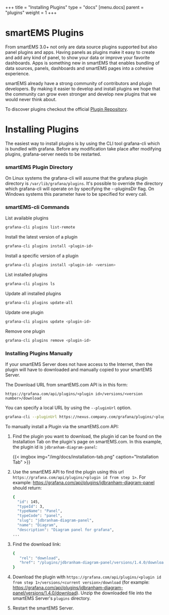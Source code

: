 +++
title = "Installing Plugins"
type = "docs"
[menu.docs]
parent = "plugins"
weight = 1
+++

# smartEMS Plugins

From smartEMS 3.0+ not only are data source plugins supported but also panel plugins and apps.
Having panels as plugins make it easy to create and add any kind of panel, to show your data
or improve your favorite dashboards. Apps is something new in smartEMS that enables
bundling of data sources, panels, dashboards and smartEMS pages into a cohesive experience.

smartEMS already have a strong community of contributors and plugin developers.
By making it easier to develop and install plugins we hope that the community
can grow even stronger and develop new plugins that we would never think about.

To discover plugins checkout the official [Plugin Repository](https://grafana.com/plugins).

# Installing Plugins

The easiest way to install plugins is by using the CLI tool grafana-cli which is bundled with grafana. Before any modification take place after modifying plugins, grafana-server needs to be restarted.

### smartEMS Plugin Directory

On Linux systems the grafana-cli will assume that the grafana plugin directory is `/var/lib/grafana/plugins`. It's possible to override the directory which grafana-cli will operate on by specifying the --pluginsDir flag. On Windows systems this parameter have to be specified for every call.

### smartEMS-cli Commands

List available plugins
```bash
grafana-cli plugins list-remote
```

Install the latest version of a plugin
```bash
grafana-cli plugins install <plugin-id>
```

Install a specific version of a plugin
```bash
grafana-cli plugins install <plugin-id> <version>
```

List installed plugins
```bash
grafana-cli plugins ls
```

Update all installed plugins
```bash
grafana-cli plugins update-all
```

Update one plugin
```bash
grafana-cli plugins update <plugin-id>
```

Remove one plugin
```bash
grafana-cli plugins remove <plugin-id>
```

### Installing Plugins Manually

If your smartEMS Server does not have access to the Internet, then the plugin will have to downloaded and manually copied to your smartEMS Server.

The Download URL from smartEMS.com API is in this form:

`https://grafana.com/api/plugins/<plugin id>/versions/<version number>/download`

You can specify a local URL by using the `--pluginUrl` option.
```bash
grafana-cli --pluginUrl https://nexus.company.com/grafana/plugins/<plugin-id>-<plugin-version>.zip plugins install <plugin-id>
```

To manually install a Plugin via the smartEMS.com API:

1. Find the plugin you want to download, the plugin id can be found on the Installation Tab on the plugin's page on smartEMS.com. In this example, the plugin id is `jdbranham-diagram-panel`:

    {{< imgbox img="/img/docs/installation-tab.png" caption="Installation Tab" >}}

2. Use the smartEMS API to find the plugin using this url `https://grafana.com/api/plugins/<plugin id from step 1>`. For example: https://grafana.com/api/plugins/jdbranham-diagram-panel should return:
    ```bash
    {
      "id": 145,
      "typeId": 3,
      "typeName": "Panel",
      "typeCode": "panel",
      "slug": "jdbranham-diagram-panel",
      "name": "Diagram",
      "description": "Diagram panel for grafana",
    ...
    ```

3. Find the download link:
    ```bash
    {
       "rel": "download",
       "href": "/plugins/jdbranham-diagram-panel/versions/1.4.0/download"
    }
    ```

4. Download the plugin with `https://grafana.com/api/plugins/<plugin id from step 1>/versions/<current version>/download` (for example: https://grafana.com/api/plugins/jdbranham-diagram-panel/versions/1.4.0/download). Unzip the downloaded file into the smartEMS Server's `plugins` directory.

5. Restart the smartEMS Server.
